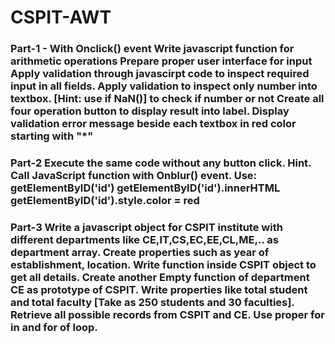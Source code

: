 # CSPIT-AWT

### Part-1 - With Onclick() event Write javascript function for arithmetic operations Prepare proper user interface for input Apply validation through javascirpt code to inspect required input in all fields. Apply validation to inspect only number into textbox. [Hint: use if NaN()] to check if number or not Create all four operation button to display result into label. <label id="msg"> </label> Display validation error message beside each textbox in red color starting with "*" 

### Part-2 Execute the same code without any button click. Hint. Call JavaScript function with Onblur() event. Use: getElementByID('id') getElementByID('id').innerHTML getElementByID('id').style.color = red 


### Part-3 Write a javascript object for CSPIT institute with different departments like CE,IT,CS,EC,EE,CL,ME,.. as department array. Create properties such as year of establishment, location. Write function inside CSPIT object to get all details. Create another Empty function of department CE as prototype of CSPIT. Write properties like total student and total faculty [Take as 250 students and 30 faculties]. Retrieve all possible records from CSPIT and CE. Use proper for in and for of loop.
